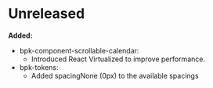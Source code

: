 # Unreleased

**Added:**
 - bpk-component-scrollable-calendar:
   - Introduced React Virtualized to improve performance.
 - bpk-tokens:
   - Added spacingNone (0px) to the available spacings
